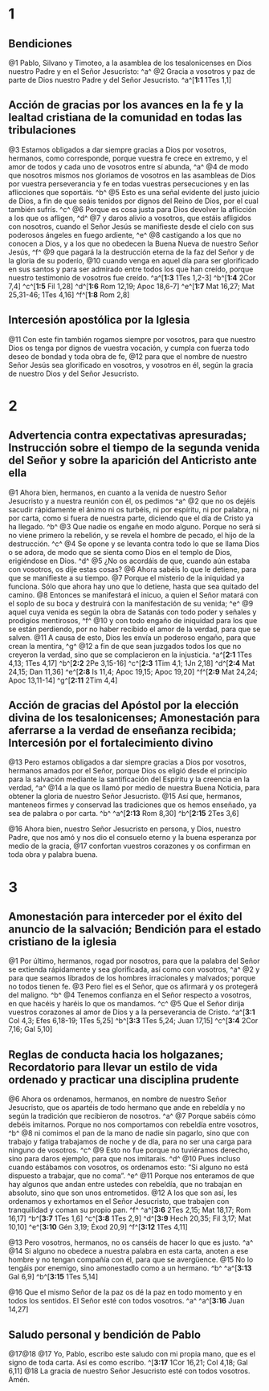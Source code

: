 # 1
## Bendiciones
@1 Pablo, Silvano y Timoteo, a la asamblea de los tesalonicenses en Dios nuestro Padre y en el Señor Jesucristo: ^a^ @2 Gracia a vosotros y paz de parte de Dios nuestro Padre y del Señor Jesucristo.
^a^[**1:1** 1Tes 1,1]

## Acción de gracias por los avances en la fe y la lealtad cristiana de la comunidad en todas las tribulaciones
@3 Estamos obligados a dar siempre gracias a Dios por vosotros, hermanos, como corresponde, porque vuestra fe crece en extremo, y el amor de todos y cada uno de vosotros entre sí abunda, ^a^ @4 de modo que nosotros mismos nos gloriamos de vosotros en las asambleas de Dios por vuestra perseverancia y fe en todas vuestras persecuciones y en las aflicciones que soportáis. ^b^ @5 Esto es una señal evidente del justo juicio de Dios, a fin de que seáis tenidos por dignos del Reino de Dios, por el cual también sufrís. ^c^ @6 Porque es cosa justa para Dios devolver la aflicción a los que os afligen, ^d^ @7 y daros alivio a vosotros, que estáis afligidos con nosotros, cuando el Señor Jesús se manifieste desde el cielo con sus poderosos ángeles en fuego ardiente, ^e^ @8 castigando a los que no conocen a Dios, y a los que no obedecen la Buena Nueva de nuestro Señor Jesús, ^f^ @9 que pagará la la destrucción eterna de la faz del Señor y de la gloria de su poderío, @10 cuando venga en aquel día para ser glorificado en sus santos y para ser admirado entre todos los que han creído, porque nuestro testimonio de vosotros fue creído.
^a^[**1:3** 1Tes 1,2-3] ^b^[**1:4** 2Cor 7,4] ^c^[**1:5** Fil 1,28] ^d^[**1:6** Rom 12,19; Apoc 18,6-7] ^e^[**1:7** Mat 16,27; Mat 25,31-46; 1Tes 4,16] ^f^[**1:8** Rom 2,8]

## Intercesión apostólica por la Iglesia
@11 Con este fin también rogamos siempre por vosotros, para que nuestro Dios os tenga por dignos de vuestra vocación, y cumpla con fuerza todo deseo de bondad y toda obra de fe, @12 para que el nombre de nuestro Señor Jesús sea glorificado en vosotros, y vosotros en él, según la gracia de nuestro Dios y del Señor Jesucristo.

# 2
## Advertencia contra expectativas apresuradas; Instrucción sobre el tiempo de la segunda venida del Señor y sobre la aparición del Anticristo ante ella
@1 Ahora bien, hermanos, en cuanto a la venida de nuestro Señor Jesucristo y a nuestra reunión con él, os pedimos ^a^ @2 que no os dejéis sacudir rápidamente el ánimo ni os turbéis, ni por espíritu, ni por palabra, ni por carta, como si fuera de nuestra parte, diciendo que el día de Cristo ya ha llegado. ^b^ @3 Que nadie os engañe en modo alguno. Porque no será si no viene primero la rebelión, y se revela el hombre de pecado, el hijo de la destrucción. ^c^ @4 Se opone y se levanta contra todo lo que se llama Dios o se adora, de modo que se sienta como Dios en el templo de Dios, erigiéndose en Dios. ^d^ @5 ¿No os acordáis de que, cuando aún estaba con vosotros, os dije estas cosas? @6 Ahora sabéis lo que le detiene, para que se manifieste a su tiempo. @7 Porque el misterio de la iniquidad ya funciona. Sólo que ahora hay uno que lo detiene, hasta que sea quitado del camino. @8 Entonces se manifestará el inicuo, a quien el Señor matará con el soplo de su boca y destruirá con la manifestación de su venida; ^e^ @9 aquel cuya venida es según la obra de Satanás con todo poder y señales y prodigios mentirosos, ^f^ @10 y con todo engaño de iniquidad para los que se están perdiendo, por no haber recibido el amor de la verdad, para que se salven. @11 A causa de esto, Dios les envía un poderoso engaño, para que crean la mentira, ^g^ @12 a fin de que sean juzgados todos los que no creyeron la verdad, sino que se complacieron en la injusticia.
^a^[**2:1** 1Tes 4,13; 1Tes 4,17] ^b^[**2:2** 2Pe 3,15-16] ^c^[**2:3** 1Tim 4,1; 1Jn 2,18] ^d^[**2:4** Mat 24,15; Dan 11,36] ^e^[**2:8** Is 11,4; Apoc 19,15; Apoc 19,20] ^f^[**2:9** Mat 24,24; Apoc 13,11-14] ^g^[**2:11** 2Tim 4,4]

## Acción de gracias del Apóstol por la elección divina de los tesalonicenses; Amonestación para aferrarse a la verdad de enseñanza recibida; Intercesión por el fortalecimiento divino
@13 Pero estamos obligados a dar siempre gracias a Dios por vosotros, hermanos amados por el Señor, porque Dios os eligió desde el principio para la salvación mediante la santificación del Espíritu y la creencia en la verdad, ^a^ @14 a la que os llamó por medio de nuestra Buena Noticia, para obtener la gloria de nuestro Señor Jesucristo. @15 Así que, hermanos, manteneos firmes y conservad las tradiciones que os hemos enseñado, ya sea de palabra o por carta. ^b^
^a^[**2:13** Rom 8,30] ^b^[**2:15** 2Tes 3,6]

@16 Ahora bien, nuestro Señor Jesucristo en persona, y Dios, nuestro Padre, que nos amó y nos dio el consuelo eterno y la buena esperanza por medio de la gracia, @17 confortan vuestros corazones y os confirman en toda obra y palabra buena.

# 3
## Amonestación para interceder por el éxito del anuncio de la salvación; Bendición para el estado cristiano de la iglesia
@1 Por último, hermanos, rogad por nosotros, para que la palabra del Señor se extienda rápidamente y sea glorificada, así como con vosotros, ^a^ @2 y para que seamos librados de los hombres irracionales y malvados; porque no todos tienen fe. @3 Pero fiel es el Señor, que os afirmará y os protegerá del maligno. ^b^ @4 Tenemos confianza en el Señor respecto a vosotros, en que hacéis y haréis lo que os mandamos. ^c^ @5 Que el Señor dirija vuestros corazones al amor de Dios y a la perseverancia de Cristo.
^a^[**3:1** Col 4,3; Efes 6,18-19; 1Tes 5,25] ^b^[**3:3** 1Tes 5,24; Juan 17,15] ^c^[**3:4** 2Cor 7,16; Gal 5,10]

## Reglas de conducta hacia los holgazanes; Recordatorio para llevar un estilo de vida ordenado y practicar una disciplina prudente
@6 Ahora os ordenamos, hermanos, en nombre de nuestro Señor Jesucristo, que os apartéis de todo hermano que ande en rebeldía y no según la tradición que recibieron de nosotros. ^a^ @7 Porque sabéis cómo debéis imitarnos. Porque no nos comportamos con rebeldía entre vosotros, ^b^ @8 ni comimos el pan de la mano de nadie sin pagarlo, sino que con trabajo y fatiga trabajamos de noche y de día, para no ser una carga para ninguno de vosotros. ^c^ @9 Esto no fue porque no tuviéramos derecho, sino para daros ejemplo, para que nos imitarais. ^d^ @10 Pues incluso cuando estábamos con vosotros, os ordenamos esto: “Si alguno no está dispuesto a trabajar, que no coma”. ^e^ @11 Porque nos enteramos de que hay algunos que andan entre ustedes con rebeldía, que no trabajan en absoluto, sino que son unos entrometidos. @12 A los que son así, les ordenamos y exhortamos en el Señor Jesucristo, que trabajen con tranquilidad y coman su propio pan. ^f^
^a^[**3:6** 2Tes 2,15; Mat 18,17; Rom 16,17] ^b^[**3:7** 1Tes 1,6] ^c^[**3:8** 1Tes 2,9] ^d^[**3:9** Hech 20,35; Fil 3,17; Mat 10,10] ^e^[**3:10** Gén 3,19; Éxod 20,9] ^f^[**3:12** 1Tes 4,11]

@13 Pero vosotros, hermanos, no os canséis de hacer lo que es justo. ^a^ @14 Si alguno no obedece a nuestra palabra en esta carta, anoten a ese hombre y no tengan compañía con él, para que se avergüence. @15 No lo tengáis por enemigo, sino amonestadlo como a un hermano. ^b^
^a^[**3:13** Gal 6,9] ^b^[**3:15** 1Tes 5,14]

@16 Que el mismo Señor de la paz os dé la paz en todo momento y en todos los sentidos. El Señor esté con todos vosotros. ^a^
^a^[**3:16** Juan 14,27]

## Saludo personal y bendición de Pablo
@17@18
@17 Yo, Pablo, escribo este saludo con mi propia mano, que es el signo de toda carta. Así es como escribo. ^[**3:17** 1Cor 16,21; Col 4,18; Gal 6,11] @18 La gracia de nuestro Señor Jesucristo esté con todos vosotros. Amén.